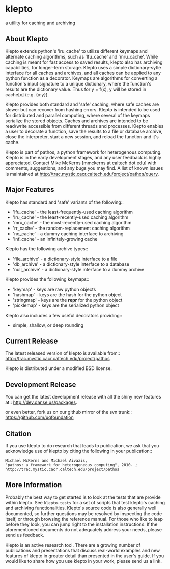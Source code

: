 klepto
====
a utility for caching and archiving

About Klepto
----------
Klepto extends python's 'lru_cache' to utilize different keymaps and
alternate caching algorithms, such as 'lfu_cache' and 'mru_cache'.
While caching is meant for fast access to saved results, klepto also
has archiving capabilities, for longer-term storage. Klepto uses a
simple dictionary-sytle interface for all caches and archives, and all
caches can be applied to any python function as a decorator. Keymaps
are algorithms for converting a function's input signature to a unique
dictionary, where the function's results are the dictionary value.
Thus for y = f(x), y will be stored in cache[x] (e.g. {x:y}).

Klepto provides both standard and 'safe' caching, where safe caches
are slower but can recover from hashing errors. Klepto is intended
to be used for distributed and parallel computing, where several of
the keymaps serialize the stored objects. Caches and archives are
intended to be read/write accessible from different threads and
processes. Klepto enables a user to decorate a function, save the
results to a file or database archive, close the interpreter,
start a new session, and reload the function and it's cache.

Klepto is part of pathos, a python framework for heterogenous computing.
Klepto is in the early development stages, and any user feedback is
highly appreciated. Contact Mike McKerns [mmckerns at caltech dot edu]
with comments, suggestions, and any bugs you may find. A list of known
issues is maintained at http://trac.mystic.cacr.caltech.edu/project/pathos/query.


Major Features
--------------
Klepto has standard and 'safe' variants of the following::

* 'lfu_cache' - the least-frequently-used caching algorithm
* 'lru_cache' - the least-recently-used caching algorithm
* 'mru_cache' - the most-recently-used caching algorithm
* 'rr_cache' - the random-replacement caching algorithm
* 'no_cache' - a dummy caching interface to archiving
* 'inf_cache' - an infinitely-growing cache

Klepto has the following archive types::

* 'file_archive' - a dictionary-style interface to a file
* 'db_archive' - a dictionary-style interface to a database
* 'null_archive' - a dictionary-style interface to a dummy archive

Klepto provides the following keymaps::

* 'keymap' - keys are raw python objects
* 'hashmap' - keys are the hash for the python object
* 'stringmap' - keys are the __repr__ for the python object
* 'picklemap' - keys are the serialized python object

Klepto also includes a few useful decorators providing::

* simple, shallow, or deep rounding

Current Release
---------------
The latest released version of klepto is available from::
    http://trac.mystic.cacr.caltech.edu/project/pathos

Klepto is distributed under a modified BSD license.

Development Release
-------------------
You can get the latest development release with all the shiny new features at::
    http://dev.danse.us/packages.

or even better, fork us on our github mirror of the svn trunk::
    https://github.com/uqfoundation

Citation
--------
If you use klepto to do research that leads to publication, we ask that you
acknowledge use of klepto by citing the following in your publication::

    Michael McKerns and Michael Aivazis,
    "pathos: a framework for heterogeneous computing", 2010- ;
    http://trac.mystic.cacr.caltech.edu/project/pathos

More Information
----------------
Probably the best way to get started is to look at the tests
that are provide within klepto. See `klepto.tests` for a set of scripts
that test klepto's caching and archiving functionalities. Klepto's
source code is also generally well documented, so further questions may
be resolved by inspecting the code itself, or through browsing the reference
manual. For those who like to leap before they look, you can jump right to
the installation instructions. If the aforementioned documents do not
adequately address your needs, please send us feedback.

Klepto is an active research tool. There are a growing number of publications and presentations that
discuss real-world examples and new features of klepto in greater detail than presented in the user's guide. 
If you would like to share how you use klepto in your work, please send us a link.
